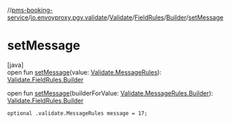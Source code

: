 //[pms-booking-service](../../../../../index.md)/[io.envoyproxy.pgv.validate](../../../index.md)/[Validate](../../index.md)/[FieldRules](../index.md)/[Builder](index.md)/[setMessage](set-message.md)

# setMessage

[java]\
open fun [setMessage](set-message.md)(value: [Validate.MessageRules](../../-message-rules/index.md)): [Validate.FieldRules.Builder](index.md)

open fun [setMessage](set-message.md)(builderForValue: [Validate.MessageRules.Builder](../../-message-rules/-builder/index.md)): [Validate.FieldRules.Builder](index.md)

`optional .validate.MessageRules message = 17;`